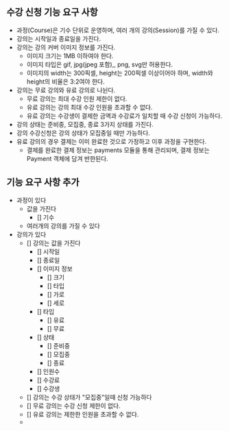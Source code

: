 ## 수강 신청 기능 요구 사항
- 과정(Course)은 기수 단위로 운영하며, 여러 개의 강의(Session)를 가질 수 있다.
- 강의는 시작일과 종료일을 가진다.
- 강의는 강의 커버 이미지 정보를 가진다.
  - 이미지 크기는 1MB 이하여야 한다.
  - 이미지 타입은 gif, jpg(jpeg 포함),, png, svg만 허용한다.
  - 이미지의 width는 300픽셀, height는 200픽셀 이상이어야 하며, width와 height의 비율은 3:2여야 한다.
- 강의는 무료 강의와 유료 강의로 나뉜다.
  - 무료 강의는 최대 수강 인원 제한이 없다.
  - 유료 강의는 강의 최대 수강 인원을 초과할 수 없다.
  - 유료 강의는 수강생이 결제한 금액과 수강료가 일치할 때 수강 신청이 가능하다.
- 강의 상태는 준비중, 모집중, 종료 3가지 상태를 가진다.
- 강의 수강신청은 강의 상태가 모집중일 때만 가능하다.
- 유료 강의의 경우 결제는 이미 완료한 것으로 가정하고 이후 과정을 구현한다.
  - 결제를 완료한 결제 정보는 payments 모듈을 통해 관리되며, 결제 정보는 Payment 객체에 담겨 반한된다.


## 기능 요구 사항 추가
- 과정이 있다
  - 값을 가진다
    - [] 기수
  - 여러개의 강의를 가질 수 있다
- 강의가 있다
  - [] 강의는 값을 가진다
    - [] 시작일
    - [] 종료일
    - [] 이미지 정보
      - [] 크기
      - [] 타입
      - [] 가로
      - [] 세로 
    - [] 타입
      - [] 유료
      - [] 무료
    - [] 상태
      - [] 준비중
      - [] 모집중
      - [] 종료
    - [] 인원수
    - [] 수강료
    - [] 수강생
  - [] 강의는 수강 상태가 "모집중"일때 신청 가능하다
  - [] 무료 강의는 수강 신청 제한이 없다.
  - [] 유료 강의는 제한한 인원을 초과할 수 없다.
  - 
